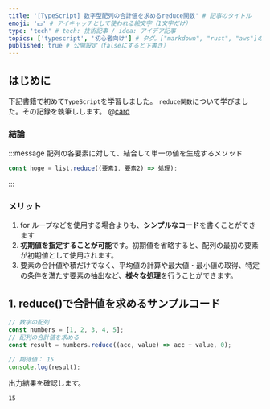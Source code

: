 ```yaml
---
title: '[TypeScript] 数字型配列の合計値を求めるreduce関数' # 記事のタイトル
emoji: '💴' # アイキャッチとして使われる絵文字（1文字だけ）
type: 'tech' # tech: 技術記事 / idea: アイデア記事
topics: ['typescript', '初心者向け'] # タグ。["markdown", "rust", "aws"]のように指定する
published: true # 公開設定（falseにすると下書き）
---
```


## はじめに

下記書籍で初めて`TypeScript`を学習しました。
`reduce関数`について学びました。その記録を執筆しします。
@[card](https://oukayuka.booth.pm/items/2368045)

### 結論

:::message
配列の各要素に対して、結合して単一の値を生成するメソッド

```ts
const hoge = list.reduce((要素1, 要素2) => 処理);
```
:::

### メリット
1. for ループなどを使用する場合よりも、**シンプルなコード**を書くことができます
2. **初期値を指定することが可能**です。初期値を省略すると、配列の最初の要素が初期値として使用されます。
3. 要素の合計値や積だけでなく、平均値の計算や最大値・最小値の取得、特定の条件を満たす要素の抽出など、**様々な処理**を行うことができます。

## 1. reduce()で合計値を求めるサンプルコード

```typescript
// 数字の配列
const numbers = [1, 2, 3, 4, 5];
// 配列の合計値を求める
const result = numbers.reduce((acc, value) => acc + value, 0);

// 期待値： 15
console.log(result);
```

出力結果を確認します。

```bash
15
```
